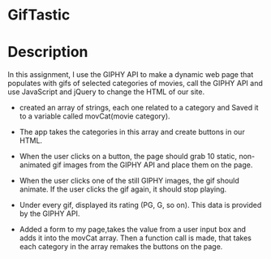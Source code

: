 # GifTastic

# Description

In this assignment, I use the GIPHY API to make a dynamic web page that populates with gifs of selected categories of movies, call the GIPHY API and use JavaScript and jQuery to change the HTML of our site.

* created an array of strings, each one related to a category and Saved it to a variable called movCat(movie category).

* The app takes the categories in this array and create buttons in our HTML.

* When the user clicks on a button, the page should grab 10 static, non-animated gif images from the GIPHY API and place them on the page.

* When the user clicks one of the still GIPHY images, the gif should animate. If the user clicks the gif again, it should stop playing.

* Under every gif, displayed its rating (PG, G, so on).
This data is provided by the GIPHY API.

* Added a form to my page,takes the value from a user input box and adds it into the movCat array. Then a function call is made, that takes each category in the array remakes the buttons on the page.
